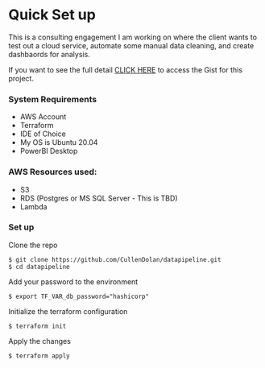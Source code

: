 # Quick Set up

This is a consulting engagement I am working on where the client wants to test out a cloud service, automate some manual data cleaning, and create dashbaords for analysis.

If you want to see the full detail [CLICK HERE](https://gist.github.com/CullenDolan/89120be904b531d5787d4785257fd8a1) to access the Gist for this project.

### System Requirements
- AWS Account
- Terraform
- IDE of Choice
- My OS is Ubuntu 20.04
- PowerBI Desktop

### AWS Resources used:
- S3
- RDS (Postgres or MS SQL Server - This is TBD)
- Lambda

### Set up

Clone the repo
```
$ git clone https://github.com/CullenDolan/datapipeline.git
$ cd datapipeline
```
Add your password to the environment
```
$ export TF_VAR_db_password="hashicorp"
```
Initialize the terraform configuration
```
$ terraform init
```
Apply the changes
```
$ terraform apply
```
